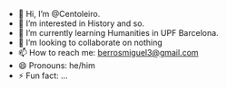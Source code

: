 - 👋 Hi, I’m @Centoleiro.
- 👀 I’m interested in History and so.
- 🌱 I’m currently learning Humanities in UPF Barcelona.
- 💞️ I’m looking to collaborate on nothing
- 📫 How to reach me: berrosmiguel3@gmail.com
- 😄 Pronouns: he/him
- ⚡ Fun fact: ...

<!---
Centoleiro/Centoleiro is a ✨ special ✨ repository because its `README.md` (this file) appears on your GitHub profile.
You can click the Preview link to take a look at your changes.
--->
